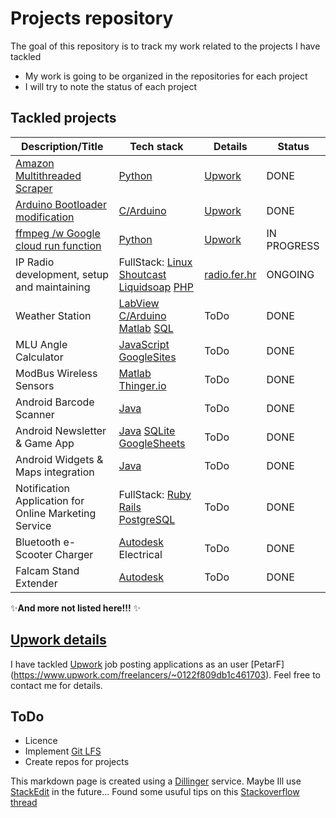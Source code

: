 # Projects repository
The goal of this repository is to track my work related to the projects I have tackled
- My work is going to be organized in the repositories for each project
- I will try to note the status of each project 

## Tackled projects

| Description/Title |Tech stack | Details| Status | 
| ------ | ------ | ------ |  ------ | 
| [Amazon Multithreaded Scraper](https://github.com/PeFra1/scrape-amazon-beautifulsoup-scrapeops) | [Python] | [Upwork](https://www.upwork.com/jobs/~021870212147258088337) | DONE | 
| [Arduino Bootloader modification](https://github.com/PeFra1/arduino-bootloader) | [C/Arduino] | [Upwork](https://www.upwork.com/nx/proposals/1872998257342664705) | DONE | 
| [ffmpeg /w Google cloud run function]() | [Python] | [Upwork](https://www.upwork.com/jobs/Use-Audacity-source-and-ffmpeg-clean-audio-data_~021872544683774191181/?referrer_url_path=find_work_home) | IN PROGRESS | 
| IP Radio development, setup and maintaining | FullStack: [Linux] [Shoutcast] [Liquidsoap] [PHP] | [radio.fer.hr](http://radio.fer.hr) | ONGOING |
| Weather Station | [LabView] [C/Arduino] [Matlab] [SQL] | ToDo |  DONE | 
| MLU Angle Calculator | [JavaScript] [GoogleSites] | ToDo |  DONE | 
| ModBus Wireless Sensors | [Matlab] [Thinger.io] | ToDo |  DONE | 
| Android Barcode Scanner | [Java] | ToDo |  DONE | 
| Android Newsletter & Game App | [Java] [SQLite] [GoogleSheets] | ToDo |  DONE | 
| Android Widgets & Maps integration | [Java] | ToDo |  DONE | 
| Notification Application for Online Marketing Service  | FullStack: [Ruby] [Rails] [PostgreSQL] | ToDo |  DONE | 
| Bluetooth e-Scooter Charger  | [Autodesk] Electrical | ToDo |  DONE |
| Falcam Stand Extender | [Autodesk] | ToDo |  DONE |

✨**And more not listed here!!!** ✨

## [Upwork details](https://www.upwork.com/freelancers/~0122f809db1c461703)
I have tackled [Upwork] job posting 
applications as an user [PetarF] (https://www.upwork.com/freelancers/~0122f809db1c461703).
Feel free to contact me for details.

## ToDo 
- Licence
- Implement [Git LFS](https://git-lfs.com/)
- Create repos for projects 

This markdown page is created using a [Dillinger] service. Maybe Ill use [StackEdit](https://stackedit.io/app#) in the future...
Found some usuful tips on this [Stackoverflow thread](https://stackoverflow.com/questions/9331281/how-can-i-test-what-my-readme-md-file-will-look-like-before-committing-to-github)

[//]: # (These are reference links used in the body of this note and get stripped out when the markdown processor does its job. There is no need to format nicely because it shouldn't be seen. Thanks SO - http://stackoverflow.com/questions/4823468/store-comments-in-markdown-syntax)

   [Upwork]: <https://www.upwork.com/>
   [Dillinger]: <https://dillinger.io/>
   [Python]: <https://www.python.org/>
   [Linux]: <https://www.linux.org/>
   [Shoutcast]: <https://www.shoutcast.com/>
   [Liquidsoap]: <https://www.liquidsoap.info/>
   [PHP]: <https://www.php.net/>
   [LabView]: <https://www.ni.com/en/shop/labview.html?srsltid=AfmBOorOUGSkl41B06pCDtS5HpT-twY_1T3T8AmXNItVNv7Q3_BFyko->
   [C/Arduino]: <https://www.arduino.cc/>
   [Matlab]: <https://www.mathworks.com/products/matlab.html>
   [SQL]: <https://en.wikipedia.org/wiki/SQL>
   [Autodesk]: <https://www.autodesk.com/>
   [JavaScript]: <https://www.javascript.com/>
   [GoogleSites]: <https://sites.google.com/site/horstwebdesign/about-google-sites>
   [Thinger.io]: <https://thinger.io/>
   [Java]: <https://www.java.com/en/>
   [SQLite]: <https://www.sqlite.org/>
   [GoogleSheets]: <https://workspace.google.com/products/sheets/>
   [Ruby]: <https://www.ruby-lang.org/en/>
   [Rails]: <https://rubyonrails.org/>
   [PostgreSQL]: <https://dillinger.io/>
      
       
 
  
  
